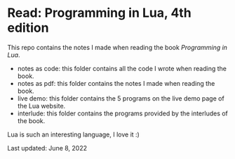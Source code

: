 # Read: Programming in Lua, 4th edition

This repo contains the notes I made when reading the book *Programming in Lua*. 

+ notes as code: this folder contains all the code I wrote when reading the book.
+ notes as pdf: this folder contains the notes I made when reading the book.
+ live demo: this folder contains the 5 programs on the live demo page of the Lua website.
+ interlude: this folder contains the programs provided by the interludes of the book.

Lua is such an interesting language, I love it :)

Last updated: June 8, 2022